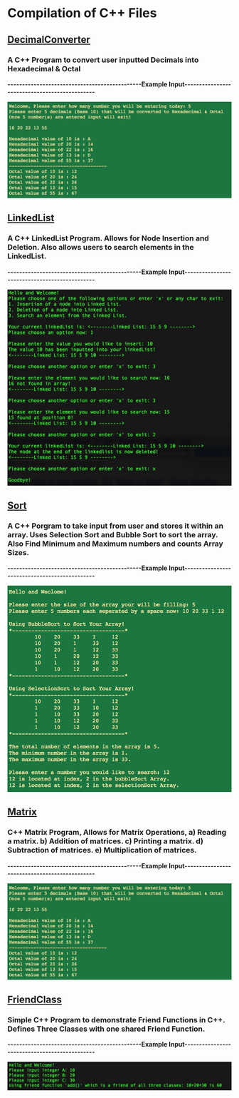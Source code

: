 # Compilation of C++ Files

## [DecimalConverter](https://github.com/AlisikanderAhmed/C-Plus-Plus/tree/master/DecimalConverter) 
### A C++ Program to convert user inputted Decimals into Hexadecimal & Octal 
**----------------------------------------------Example Input----------------------------------------------**

![Alt text](https://github.com/AlisikanderAhmed/C-Plus-Plus/blob/master/Images/HexToDec.jpg)

## [LinkedList](https://github.com/AlisikanderAhmed/C-Plus-Plus/blob/master/LinkedList/) 
### A C++ LinkedList Program. Allows for Node Insertion and Deletion. Also allows users to search elements in the LinkedList. 
**----------------------------------------------Example Input----------------------------------------------**

![Alt text](https://github.com/AlisikanderAhmed/C-Plus-Plus/blob/master/Images/LinkedList.jpg)

## [Sort](https://github.com/AlisikanderAhmed/C-Plus-Plus/tree/master/Sort) 
### A C++ Porgram to take input from user and stores it within an array. Uses Selection Sort and Bubble Sort to sort the array. Also Find Minimum and Maximum numbers and counts Array Sizes.
**----------------------------------------------Example Input----------------------------------------------**

![Alt text](https://github.com/AlisikanderAhmed/C-Plus-Plus/blob/master/Images/Sort.jpg)

## [Matrix](https://github.com/AlisikanderAhmed/C-Plus-Plus/tree/master/Matrix) 
### C++ Matrix Program, Allows for Matrix Operations, a) Reading a matrix. b) Addition of matrices. c) Printing a matrix. d) Subtraction of matrices. e) Multiplication of matrices.
**----------------------------------------------Example Input----------------------------------------------**

![Alt text](https://github.com/AlisikanderAhmed/C-Plus-Plus/blob/master/Images/HexToDec.jpg)

## [FriendClass](https://github.com/AlisikanderAhmed/C-Plus-Plus/tree/master/FriendClass) 
### Simple C++ Program to demonstrate Friend Functions in C++. Defines Three Classes with one shared Friend Function.  
**----------------------------------------------Example Input----------------------------------------------**

![Alt text](https://github.com/AlisikanderAhmed/C-Plus-Plus/blob/master/Images/FriendFunction.jpg)
